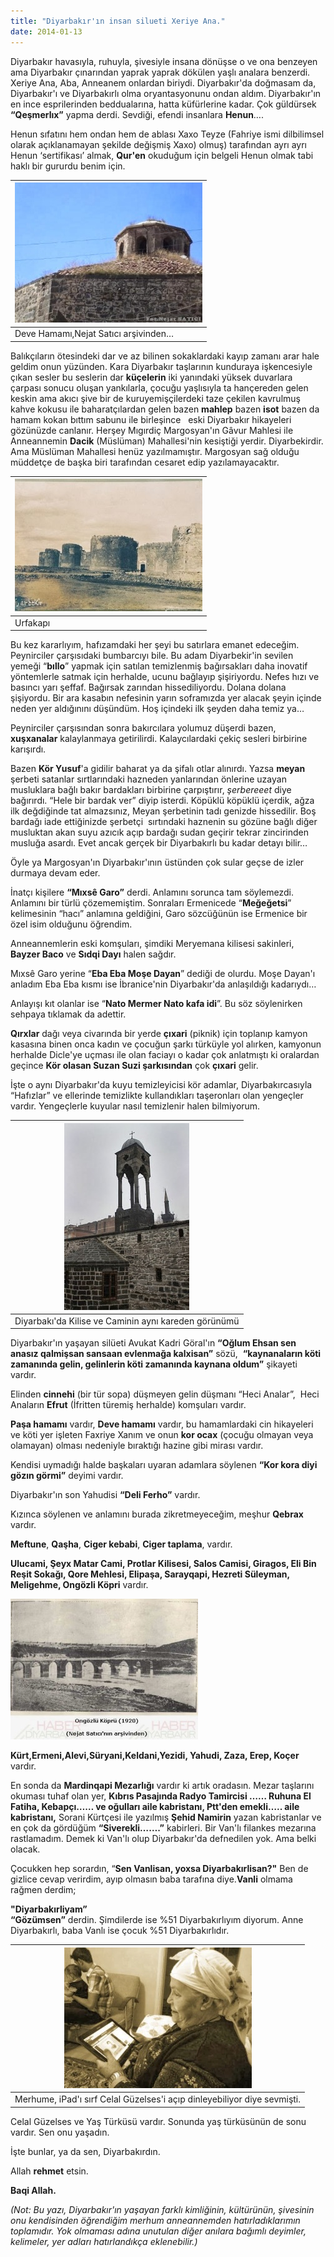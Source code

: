 ```yaml
---
title: "Diyarbakır'ın insan silueti Xeriye Ana."
date: 2014-01-13
---
```


Diyarbakır havasıyla, ruhuyla, şivesiyle insana dönüşse o ve ona benzeyen ama Diyarbakır çınarından yaprak yaprak dökülen yaşlı analara benzerdi. Xeriye Ana, Aba, Anneanem onlardan biriydi. Diyarbakır'da doğmasam da, Diyarbakır'ı ve Diyarbakırlı olma oryantasyonunu ondan aldım. Diyarbakır'ın en ince esprilerinden beddualarına, hatta küfürlerine kadar. Çok güldürsek **“Qeşmerlıx”** yapma derdi. Sevdiği, efendi insanlara **Henun**….

  

Henun sıfatını hem ondan hem de ablası Xaxo Teyze (Fahriye ismi dilbilimsel olarak açıklanamayan şekilde değişmiş Xaxo) olmuş) tarafından ayrı ayrı Henun ‘sertifikası’ almak, **Qur'en** okuduğum için belgeli Henun olmak tabi haklı bir gururdu benim için.  

| [![](/images/ba87c-deve_hamami.jpg)](https://suatatan.wordpress.com/wp-content/uploads/2014/01/ba87c-deve_hamami.jpg) |
| --- |
| Deve Hamamı,Nejat Satıcı arşivinden… |

Balıkçıların ötesindeki dar ve az bilinen sokaklardaki kayıp zamanı arar hale geldim onun yüzünden. Kara Diyarbakır taşlarının kunduraya işkencesiyle çıkan sesler bu seslerin dar **küçelerin** iki yanındaki yüksek duvarlara çarpası sonucu oluşan yankılarla, çocuğu yaşlısıyla ta hançereden gelen keskin ama akıcı şive bir de kuruyemişçilerdeki taze çekilen kavrulmuş kahve kokusu ile baharatçılardan gelen bazen **mahlep** bazen **isot** bazen da hamam kokan bıttım sabunu ile birleşince   eski Diyarbakır hikayeleri gözünüzde canlanır. Herşey Mıgırdiç Margosyan'ın Gâvur Mahlesi ile Anneannemin **Dacik** (Müslüman) Mahallesi'nin kesiştiği yerdir. Diyarbekirdir. Ama Müslüman Mahallesi henüz yazılmamıştır. Margosyan sağ olduğu müddetçe de başka biri tarafından cesaret edip yazılamayacaktır.

| [![](/images/7c285-diyarbakc4b1rkalesi-urfakapc4b1.jpg)](https://suatatan.wordpress.com/wp-content/uploads/2014/01/7c285-diyarbakc4b1rkalesi-urfakapc4b1.jpg) |
| --- |
| Urfakapı |

Bu kez kararlıyım, hafızamdaki her şeyi bu satırlara emanet edeceğim. Peynirciler çarşısıdaki bumbarcıyı bile. Bu adam Diyarbekir'in sevilen yemeği “**bıllo**” yapmak için satılan temizlenmiş bağırsakları daha inovatif yöntemlerle satmak için herhalde, ucunu bağlayıp şişiriyordu. Nefes hızı ve basıncı yarı şeffaf. Bağırsak zarından hissediliyordu. Dolana dolana şişiyordu. Bir ara kasabın nefesinin yarın soframızda yer alacak şeyin içinde neden yer aldığınını düşündüm. Hoş içindeki ilk şeyden daha temiz ya…

  

Peynirciler çarşısından sonra bakırcılara yolumuz düşerdi bazen, **xuşxanalar** kalaylanmaya getirilirdi. Kalaycılardaki çekiç sesleri birbirine karışırdı. 

  

Bazen **Kör Yusuf**'a gidilir baharat ya da şifalı otlar alınırdı. Yazsa **meyan** şerbeti satanlar sırtlarındaki hazneden yanlarından önlerine uzayan musluklara bağlı bakır bardakları birbirine çarpıştırır, _şerbereeet_ diye bağırırdı. “Hele bir bardak ver” diyip isterdi. Köpüklü köpüklü içerdik, ağza ilk değdiğinde tat almazsınız, Meyan şerbetinin tadı genizde hissedilir. Boş bardağı iade ettiğinizde şerbetçi  sırtındaki haznenin su gözüne bağlı diğer musluktan akan suyu azıcık açıp bardağı sudan geçirir tekrar zincirinden musluğa asardı. Evet ancak gerçek bir Diyarbakırlı bu kadar detayı bilir…

  

Öyle ya Margosyan'ın Diyarbakır'ının üstünden çok sular geçse de izler durmaya devam eder.

  

İnatçı kişilere **“Mıxsê Garo”** derdi. Anlamını sorunca tam söylemezdi. Anlamını bir türlü çözememiştim. Sonraları Ermenicede “**Meğeğetsi**” kelimesinin “hacı” anlamına geldiğini, Garo sözcüğünün ise Ermenice bir özel isim olduğunu öğrendim.  
  
Anneannemlerin eski komşuları, şimdiki Meryemana kilisesi sakinleri, **Bayzer Baco** ve **Sıdqi Dayı** halen sağdır.

  

Mıxsê Garo yerine “**Eba Eba Moşe Dayan**” dediği de olurdu. Moşe Dayan'ı anladım Eba Eba kısmı ise İbranice'nin Diyarbakır'da anlaşıldığı kadarıydı…

  

Anlayışı kıt olanlar ise “**Nato Mermer Nato kafa idi**”. Bu söz söylenirken sehpaya tıklamak da adettir. 

  

**Qırxlar** dağı veya civarında bir yerde **çıxari** (piknik) için toplanıp kamyon kasasına binen onca kadın ve çocuğun şarkı türküyle yol alırken, kamyonun herhalde Dicle'ye uçması ile olan faciayı o kadar çok anlatmıştı ki oralardan geçince **Kör olasan Suzan Suzi şarkısından** çok **çıxari** gelir.

  

İşte o aynı Diyarbakır'da kuyu temizleyicisi kör adamlar, Diyarbakırcasıyla “Hafızlar” ve ellerinde temizlikte kullandıkları taşeronları olan yengeçler vardır. Yengeçlerle kuyular nasıl temizlenir halen bilmiyorum.

  

| [![](/images/42d43-keldani-cankulesi.jpg)](https://suatatan.wordpress.com/wp-content/uploads/2014/01/42d43-keldani-cankulesi.jpg) |
| --- |
| Diyarbakı'da Kilise ve Caminin aynı   kareden görünümü |

Diyarbakır'ın yaşayan silüeti Avukat Kadri Göral'ın **“Oğlum Ehsan sen anasız qalmişsan sansaan evlenmağa kalxisan”** sözü,  **“kaynanaların köti zamanında gelin, gelinlerin köti zamanında kaynana oldum”** şikayeti vardır.

  

Elinden **cinnehi** (bir tür sopa) düşmeyen gelin düşmanı “Heci Analar”,  Heci Anaların **Efrut** (İfritten türemiş herhalde) komşuları vardır.

  

**Paşa hamamı** vardır, **Deve hamamı** vardır, bu hamamlardaki cin hikayeleri ve köti yer işleten Faxriye Xanım ve onun **kor ocax** (çocuğu olmayan veya olamayan) olması nedeniyle bıraktığı hazine gibi mirası vardır.

  

Kendisi uymadığı halde başkaları uyaran adamlara söylenen **“Kor kora diyi gözın görmi”** deyimi vardır.

  

Diyarbakır'ın son Yahudisi **“Deli Ferho”** vardır.

  

Kızınca söylenen ve anlamını burada zikretmeyeceğim, meşhur **Qebrax** vardır.

  

**Meftune**, **Qaşha**, **Ciger kebabi**, **Ciger taplama**, vardır.

  

**Ulucami, Şeyx Matar Cami, Protlar Kilisesi, Salos Camisi, Giragos, Eli Bin Reşit Sokağı, Qore Mehlesi, Elipaşa, Sarayqapi, Hezreti Süleyman, Meligehme, Ongözli Köpri** vardır.  
  

[![](/images/baafa-ongc3b6zli.jpg)](https://suatatan.wordpress.com/wp-content/uploads/2014/01/baafa-ongc3b6zli.jpg)

**Kürt,Ermeni,Alevi,Süryani,Keldani,Yezidi, Yahudi, Zaza, Erep, Koçer** vardır.

  

En sonda da **Mardinqapi Mezarlığı** vardır ki artık oradasın. Mezar taşlarını okuması tuhaf olan yer, **Kıbrıs Pasajında Radyo Tamircisi …… Ruhuna El Fatiha, Kebapçı…… ve oğulları aile kabristanı, Ptt'den emekli….. aile kabristanı,** Sorani Kürtçesi ile yazılmış **Şehid Namirin** yazan kabristanlar ve en çok da gördüğüm **“Siverekli…….”** kabirleri. Bir Van'lı filankes mezarına rastlamadım. Demek ki Van'lı olup Diyarbakır'da defnedilen yok. Ama belki olacak.  
  
Çocukken hep sorardın, “**Sen Vanlisan, yoxsa Diyarbakırlisan?"** Ben de gizlice cevap verirdim, ayıp olmasın baba tarafına diye.**Vanli** olmama rağmen derdim;  
  
**"Diyarbakırliyam”**  
**“Gözümsen”** derdin. Şimdilerde ise %51 Diyarbakırlıyım diyorum. Anne Diyarbakırlı, baba Vanlı ise çocuk %51 Diyarbakırlıdır.

  

| [![](/images/2923e-anneanne_1.jpg)](https://suatatan.wordpress.com/wp-content/uploads/2014/01/2923e-anneanne_1.jpg) |
| --- |
| Merhume, iPad'ı sırf Celal Güzelses'i   açıp dinleyebiliyor diye sevmişti. |

Celal Güzelses ve Yaş Türküsü vardır. Sonunda yaş türküsünün de sonu vardır. Sen onu yaşadın.

  
İşte bunlar, ya da sen, Diyarbakırdın.  
  
Allah **rehmet** etsin.  
  
**Baqi Allah.**  
  
_(Not: Bu yazı, Diyarbakır'ın yaşayan farklı kimliğinin, kültürünün, şivesinin onu kendisinden öğrendiğim merhum anneannemden hatırladıklarımın toplamıdır. Yok olmaması adına unutulan diğer anılara bağımlı deyimler, kelimeler, yer adları hatırlandıkça eklenebilir.)_
